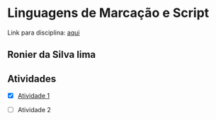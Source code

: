 

# Linguagens de Marcação e Script

Link para disciplina: [aqui](https://sites.google.com/view/victorufc/2020-1/linguagens-de-marca%C3%A7%C3%A3o-e-scripts?authuser=0)

## Ronier da Silva lima 

## Atividades 

- [x] [Atividade 1](https://ronierlima.github.io/LMS-2020.1/Atividade%201/)
  
- [ ] Atividade 2 



